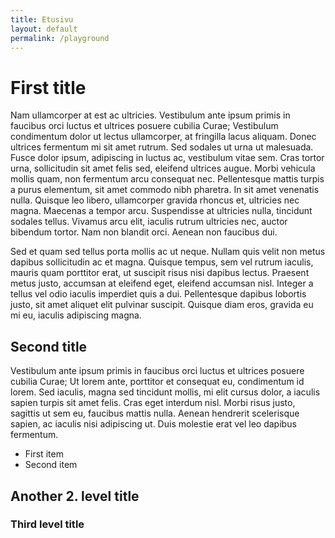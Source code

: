```yaml
---
title: Etusivu
layout: default
permalink: /playground
---
```


# First title

Nam ullamcorper at est ac ultricies. Vestibulum ante ipsum primis in faucibus orci luctus et ultrices posuere cubilia Curae; Vestibulum condimentum dolor ut lectus ullamcorper, at fringilla lacus aliquam. Donec ultrices fermentum mi sit amet rutrum. Sed sodales ut urna ut malesuada. Fusce dolor ipsum, adipiscing in luctus ac, vestibulum vitae sem. Cras tortor urna, sollicitudin sit amet felis sed, eleifend ultrices augue. Morbi vehicula mollis quam, non fermentum arcu consequat nec. Pellentesque mattis turpis a purus elementum, sit amet commodo nibh pharetra. In sit amet venenatis nulla. Quisque leo libero, ullamcorper gravida rhoncus et, ultricies nec magna. Maecenas a tempor arcu. Suspendisse at ultricies nulla, tincidunt sodales tellus. Vivamus arcu elit, iaculis rutrum ultricies nec, auctor bibendum tortor. Nam non blandit orci. Aenean non faucibus dui.

Sed et quam sed tellus porta mollis ac ut neque. Nullam quis velit non metus dapibus sollicitudin ac et magna. Quisque tempus, sem vel rutrum iaculis, mauris quam porttitor erat, ut suscipit risus nisi dapibus lectus. Praesent metus justo, accumsan at eleifend eget, eleifend accumsan nisl. Integer a tellus vel odio iaculis imperdiet quis a dui. Pellentesque dapibus lobortis justo, sit amet aliquet elit pulvinar suscipit. Quisque diam eros, gravida eu mi eu, iaculis adipiscing magna.

## Second title

Vestibulum ante ipsum primis in faucibus orci luctus et ultrices posuere cubilia Curae; Ut lorem ante, porttitor et consequat eu, condimentum id lorem. Sed iaculis, magna sed tincidunt mollis, mi elit cursus dolor, a iaculis sapien turpis sit amet felis. Cras eget interdum nisl. Morbi risus justo, sagittis ut sem eu, faucibus mattis nulla. Aenean hendrerit scelerisque sapien, ac iaculis nisi adipiscing ut. Duis molestie erat vel leo dapibus fermentum.

- First item
- Second item

## Another 2. level title

### Third level title